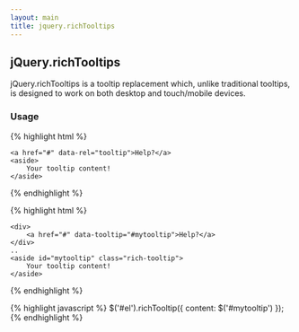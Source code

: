 ```yaml
---
layout: main
title: jquery.richTooltips
---
```


## jQuery.richTooltips

jQuery.richTooltips is a tooltip replacement which, unlike traditional tooltips, is designed to work on both desktop and touch/mobile devices. 

### Usage

{% highlight html %}

	<a href="#" data-rel="tooltip">Help?</a>
	<aside>
		Your tooltip content!
	</aside>

{% endhighlight %}

{% highlight html %}

	<div>
		<a href="#" data-tooltip="#mytooltip">Help?</a>
	</div>
	..
	<aside id="mytooltip" class="rich-tooltip">
		Your tooltip content!
	</aside>

{% endhighlight %}

{% highlight javascript %}
    $('#el').richTooltip({
    	content: $('#mytooltip')
    });
{% endhighlight %}
